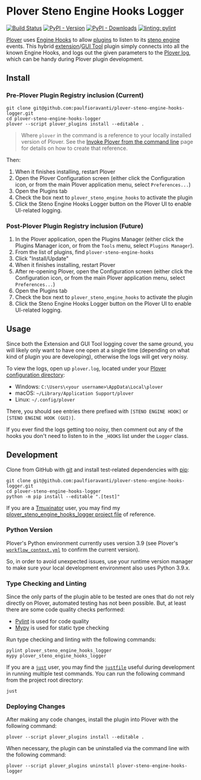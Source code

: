 # Plover Steno Engine Hooks Logger

[![Build Status][Build Status image]][Build Status url] [![PyPI - Version][PyPI version image]][PyPI url] [![PyPI - Downloads][PyPI downloads image]][PyPI url] [![linting: pylint][linting image]][linting url]


[Plover][] uses [Engine Hooks][] to allow [plugins][] to listen to its
[steno engine][] events. This hybrid [extension][]/[GUI Tool][] plugin simply
connects into all the known Engine Hooks, and logs out the given parameters to
the [Plover log][], which can be handy during Plover plugin development.

## Install

### Pre-Plover Plugin Registry inclusion (Current)

```console
git clone git@github.com:paulfioravanti/plover-steno-engine-hooks-logger.git
cd plover-steno-engine-hooks-logger
plover --script plover_plugins install --editable .
```

> Where `plover` in the command is a reference to your locally installed version
> of Plover. See the [Invoke Plover from the command line][] page for details on
> how to create that reference.

Then:

1. When it finishes installing, restart Plover
2. Open the Plover Configuration screen (either click the
   Configuration icon, or from the main Plover application menu, select
   `Preferences...`)
3. Open the Plugins tab
4. Check the box next to `plover_steno_engine_hooks` to activate the plugin
5. Click the Steno Engine Hooks Logger button on the Plover UI to enable
   UI-related logging.

### Post-Plover Plugin Registry inclusion (Future)

1. In the Plover application, open the Plugins Manager (either click the Plugins
   Manager icon, or from the `Tools` menu, select `Plugins Manager`).
2. From the list of plugins, find `plover-steno-engine-hooks`
3. Click "Install/Update"
4. When it finishes installing, restart Plover
5. After re-opening Plover, open the Configuration screen (either click the
   Configuration icon, or from the main Plover application menu, select
   `Preferences...`)
6. Open the Plugins tab
7. Check the box next to `plover_steno_engine_hooks` to activate the plugin
8. Click the Steno Engine Hooks Logger button on the Plover UI to enable
   UI-related logging.

## Usage

Since both the Extension and GUI Tool logging cover the same ground, you will
likely only want to have one open at a single time (depending on what kind of
plugin you are developing), otherwise the logs will get very noisy.

To view the logs, open up `plover.log`, located under your [Plover
configuration directory][]:

- Windows: `C:\Users\<your username>\AppData\Local\plover`
- macOS: `~/Library/Application Support/plover`
- Linux: `~/.config/plover`

There, you should see entries there prefixed with `[STENO ENGINE HOOK]` or
`[STENO ENGINE HOOK (GUI)]`.

If you ever find the logs getting too noisy, then comment out any of the hooks
you don't need to listen to in the `_HOOKS` list under the `Logger` class.

## Development

Clone from GitHub with [git][] and install test-related dependencies with
[pip][]:

```console
git clone git@github.com:paulfioravanti/plover-steno-engine-hooks-logger.git
cd plover-steno-engine-hooks-logger
python -m pip install --editable ".[test]"
```

If you are a [Tmuxinator][] user, you may find my
[plover_steno_engine_hooks_logger project file][] of reference.

### Python Version

Plover's Python environment currently uses version 3.9 (see Plover's
[`workflow_context.yml`][] to confirm the current version).

So, in order to avoid unexpected issues, use your runtime version manager to
make sure your local development environment also uses Python 3.9.x.

### Type Checking and Linting

Since the only parts of the plugin able to be tested are ones that do not rely
directly on Plover, automated testing has not been possible. But, at least there
are some code quality checks performed:

- [Pylint][] is used for code quality
- [Mypy][] is used for static type checking

Run type checking and linting with the following commands:

```console
pylint plover_steno_engine_hooks_logger
mypy plover_steno_engine_hooks_logger
```

If you are a [`just`][] user, you may find the [`justfile`][] useful during
development in running multiple test commands. You can run the following command
from the project root directory:

```console
just
```

### Deploying Changes

After making any code changes, install the plugin into Plover with the following
command:

```console
plover --script plover_plugins install --editable .
```

When necessary, the plugin can be uninstalled via the command line with the
following command:

```console
plover --script plover_plugins uninstall plover-steno-engine-hooks-logger
```

[Build Status image]: https://github.com/paulfioravanti/plover-steno-engine-hooks-logger/actions/workflows/ci.yml/badge.svg
[Build Status url]: https://github.com/paulfioravanti/plover-steno-engine-hooks-logger/actions/workflows/ci.yml
[Engine Hooks]: https://plover.readthedocs.io/en/latest/api/engine.html#engine-hooks
[extension]: https://plover.readthedocs.io/en/latest/plugin-dev/extensions.html
[git]: https://git-scm.com/
[GUI Tool]: https://plover.readthedocs.io/en/latest/plugin-dev/gui_tools.html
[Invoke Plover from the command line]: https://github.com/openstenoproject/plover/wiki/Invoke-Plover-from-the-command-line
[`just`]: https://github.com/casey/just
[`justfile`]: ./justfile
[linting image]: https://img.shields.io/badge/linting-pylint-yellowgreen
[linting url]: https://github.com/pylint-dev/pylint
[Mypy]: https://github.com/python/mypy
[pip]: https://pip.pypa.io/en/stable/
[Plover]: https://www.openstenoproject.org/
[Plover log]: https://plover.readthedocs.io/en/latest/api/log.html
[Plover Plugins Registry]: https://github.com/openstenoproject/plover_plugins_registry
[Plover configuration directory]: https://plover.readthedocs.io/en/latest/api/oslayer_config.html#plover.oslayer.config.CONFIG_DIR
[plover_steno_engine_hooks_logger project file]: https://github.com/paulfioravanti/dotfiles/blob/master/tmuxinator/plover_steno_engine_hooks_logger.yml
[plugins]: https://plover.readthedocs.io/en/latest/plugins.html
[Pylint]: https://github.com/pylint-dev/pylint
[PyPI]: https://pypi.org/
[PyPI downloads image]: https://img.shields.io/pypi/dm/plover-steno-engine-hooks-logger
[PyPI version image]: https://img.shields.io/pypi/v/plover-steno-engine-hooks-logger
[PyPI url]: https://pypi.org/project/plover-steno-engine-hooks-logger/
[steno engine]: https://plover.readthedocs.io/en/latest/api/engine.html
[Tmuxinator]: https://github.com/tmuxinator/tmuxinator
[`workflow_context.yml`]: https://github.com/openstenoproject/plover/blob/master/.github/workflows/ci/workflow_context.yml
